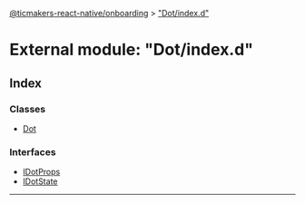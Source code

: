 [@ticmakers-react-native/onboarding](../README.md) > ["Dot/index.d"](../modules/_dot_index_d_.md)

# External module: "Dot/index.d"

## Index

### Classes

* [Dot](../classes/_dot_index_d_.dot.md)

### Interfaces

* [IDotProps](../interfaces/_dot_index_d_.idotprops.md)
* [IDotState](../interfaces/_dot_index_d_.idotstate.md)

---

